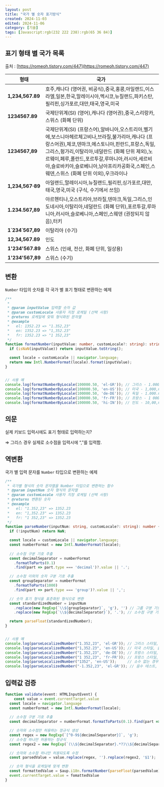 ```yaml
---
layout: post
title: "국가 별 숫자 표기방식"
created: 2024-11-03
edited: 2024-11-06
category: [기술]
tags: [Javascript:rgb(232 222 238):rgb(65 36 84)]
---
```



## 표기 형태 별 국가 목록


출처 : [https://romeoh.tistory.com/447](https://romeoh.tistory.com/447)


| 형태               | 국가                                                                                                                                                                                                    |
| ---------------- | ----------------------------------------------------------------------------------------------------------------------------------------------------------------------------------------------------- |
| **1,234,567.89** | 호주,캐나다 (영어권, 비공식),중국,홍콩,아일랜드,이스라엘,일본,한국,말레이시아,멕시코,뉴질랜드,파키스탄,필리핀,싱가포르,대만,태국,영국,미국                                                                                                                      |
| **1234567.89**   | 국제단위계(SI) (영어),캐나다 (영어권),중국,스리랑카,스위스 (화폐 단위)                                                                                                                                                          |
| **1234567,89**   | 국제단위계(SI) (프랑스어),알바니아,오스트리아,벨기에,보스니아헤르체고비나,브라질,불가리아,캐나다 (프랑스어권),체코,덴마크,에스토니아,핀란드,프랑스,독일,그리스,헝가리,이탈리아,네덜란드 (화폐 단위 제외),노르웨이,페루,폴란드,포르투갈,루마니아,러시아,세르비아,슬로바키아,슬로베니아,남아프리카공화국,스페인,스웨덴,스위스 (화폐 단위 이외),우크라이나 |
| **1,234,567·89** | 아일랜드,말레이시아,뉴질랜드,필리핀,싱가포르,대만,태국,영국,미국 (구식, 수기에서 쓰임)                                                                                                                                                    |
| **1.234.567,89** | 아르헨티나,오스트리아,브라질,덴마크,독일,그리스,인도네시아,이탈리아,네덜란드 (화폐 단위),포르투갈,루마니아,러시아,슬로베니아,스페인,스웨덴 (권장되지 않음),터키                                                                                                           |
| **1˙234˙567,89** | 이탈리아 (수기)                                                                                                                                                                                             |
| **12,34,567.89** | 인도                                                                                                                                                                                                    |
| **1'234'567.89** | 스위스 (인쇄, 전산, 화폐 단위, 일상용)                                                                                                                                                                              |
| **1'234'567,89** | 스위스 (수기)                                                                                                                                                                                              |


## 변환


`Number` 타입의 숫자를 각 국가 별 표기 형태로 변환하는 예제


```typescript
/**
 *
 * @param inputValue 입력할 숫자 값
 * @param customLocale 사용자 지정 로케일 (선택 사항)
 * @returns 로케일에 맞춰 형식화된 문자열
 * @example
 *   el: 1352.23 => "1.352,23"
 *   en: 1352.23 => "1,352.23"
 *   fr: 1352.23 => "1 352,23"
 */
function formatNumber(inputValue: number, customLocale?: string): string {
  if (isNaN(inputValue)) return inputValue.toString();

  const locale = customLocale || navigator.language;
  return new Intl.NumberFormat(locale).format(inputValue);
}


// 사용 예
console.log(formatNumberByLocale(100000.50, 'el-GR')); // 그리스 - 1.000.000,5
console.log(formatNumberByLocale(100000.50, 'en-US')); // 미국 - 1,000,000.5
console.log(formatNumberByLocale(100000.50, 'de-DE')); // 독일 - 1.000.000,5
console.log(formatNumberByLocale(100000.50, 'fr-FR')); // 프랑스 - 1 000 000,5
console.log(formatNumberByLocale(100000.50, 'hi-IN')); // 인도 - 10,00,000.5
```


## 의문


실제 키보드 입력시에도 표기 형태로 입력하는지?


⇒ 그리스 경우 실제로 소수점을 입력시에 “,”를 입력함.


## 역변환


국가 별 입력 문자를 `Number` 타입으로 변환하는 예제 


```typescript
/**
 * 국가별 형식의 숫자 문자열을 Number 타입으로 변환하는 함수
 * @param inputNum 숫자 형식의 문자열
 * @param customLocale 사용자 지정 로케일 (선택 사항)
 * @returns 변환된 숫자
 * @example
 *   el: "1.352,23" => 1352.23
 *   en: "1,352.23" => 1352.23
 *   fr: "1 352,23" => 1352.23
 */
function parseNumber(inputNum: string, customLocale?: string): number {
  if (!inputNum) return NaN;

  const locale = customLocale || navigator.language;
  const numberFormat = new Intl.NumberFormat(locale);
  
  // 소수점 구분 기호 추출
  const decimalSeparator = numberFormat
    .formatToParts(0.1)
    .find(part => part.type === 'decimal')?.value || '.';

  // 소수점 이외의 숫자 구분 기호 추출
  const groupSeparator = numberFormat
    .formatToParts(1000)
    .find(part => part.type === 'group')?.value || ',';

  // 숫자 표기 형식을 표준화된 형식으로 변환
  const standardizedNumber = inputNum
    .replace(new RegExp(`\\${groupSeparator}`, 'g'), '') // 그룹 구분 기호 제거
    .replace(new RegExp(`\\${decimalSeparator}`), '.'); // 소수점 구분 기호를 '.'로 변경

  return parseFloat(standardizedNumber);
}


// 사용 예
console.log(parseLocalizedNumber("1.352,23", 'el-GR')); // 그리스 스타일, 출력: 1352.23
console.log(parseLocalizedNumber("1,352.23", 'en-US')); // 미국 스타일, 출력: 1352.23
console.log(parseLocalizedNumber("1.352,23", 'de-DE')); // 프랑스 스타일, 출력: 1352.23
console.log(parseLocalizedNumber("1 352,23", 'fr-FR')); // 프랑스 스타일, 출력: 1352.23
console.log(parseLocalizedNumber("1352", 'en-US'));     // 소수 없는 경우, 출력: 1352
console.log(parseLocalizedNumber("-1.352,23", 'el-GR')); // 음수 테스트, 출력: -1352.23
```


## 입력값 검증


```typescript
function validate(event: HTMLInputEvent) {
	const value = event.currentTarget.value
  const locale = navigator.language
  const numberFormat = new Intl.NumberFormat(locale);
  
  // 소수점 구분 기호 추출
  const decimalSeparator = numberFormat.formatToParts(0.1).find(part => part.type === 'decimal')?.value || '.';

  // 숫자와 소수점만 허용하는 정규식 생성
  const regex = new RegExp(`[^0-9${decimalSeparator}]`, 'g');
  // 소수점 하나만 허용하는 정규식
  const regex2 = new RegExp(`(\\${decimalSeparator}.*?)\\${decimalSeparator}`, 'g');

  // 숫자와 소수점 하나만 허용되도록 수정
  const parsedValue = value.replace(regex, '').replace(regex2, '$1');

  // 숫자 형식을 로케일에 맞게 변환
  const formattedValue = $aup.i18n.formatNumber(parseFloat(parsedValue));
  event.currentTarget.value = fomattedValue
}
```

